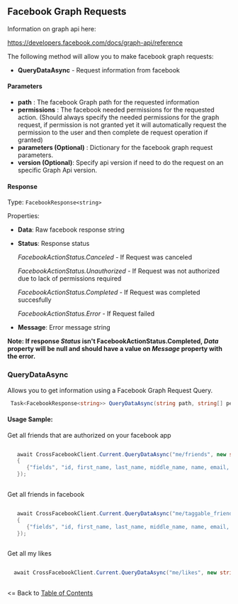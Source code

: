 ## Facebook Graph Requests

Information on graph api here:

https://developers.facebook.com/docs/graph-api/reference

The following method will allow you to make facebook graph requests:

* **QueryDataAsync** - Request information from facebook

#### Parameters

* **path** : The facebook Graph path for the requested information
* **permissions** : The facebook needed permissions for the requested action. (Should always specify the needed permissions for the graph request, if permission is not granted yet it will automatically request the permission to the user and then complete de request operation if granted)
* **parameters (Optional)** : Dictionary for the facebook graph request parameters.
* **version (Optional)**: Specify api version if need to do the request on an specific Graph Api version.

#### Response

Type: ```FacebookResponse<string>```

Properties:

* **Data**: Raw facebook response string

* **Status**: Response status

     *FacebookActionStatus.Canceled* - If Request was canceled
     
     *FacebookActionStatus.Unauthorized* - If Request was not authorized due to lack of permissions required
     
     *FacebookActionStatus.Completed* - If Request was completed succesfully
     
     *FacebookActionStatus.Error* - If Request failed
        
* **Message**: Error message string

**Note: If response *Status* isn't FacebookActionStatus.Completed, *Data* property will be null and should have a value on *Message* property with the error.**


### QueryDataAsync


Allows you to get information using a Facebook Graph Request Query. 

```cs
 Task<FacebookResponse<string>> QueryDataAsync(string path, string[] permissions, IDictionary<string, string> parameters = null, string version = null);
```

#### Usage Sample:


Get all friends that are authorized on your facebook app

```cs

   await CrossFacebookClient.Current.QueryDataAsync("me/friends", new string[]{ "user_friends"}, new Dictionary<string, string>()
   {
      {"fields", "id, first_name, last_name, middle_name, name, email, picture"}
   });
  
```

Get all friends in facebook

```cs

   await CrossFacebookClient.Current.QueryDataAsync("me/taggable_friends", new string[]{ "user_friends"}, new Dictionary<string, string>()
   {
      {"fields", "id, first_name, last_name, middle_name, name, email, picture"}
   });
  
```

Get all my likes

```cs

  await CrossFacebookClient.Current.QueryDataAsync("me/likes", new string[]{ "user_likes"});
  
```

<= Back to [Table of Contents](../README.md)
